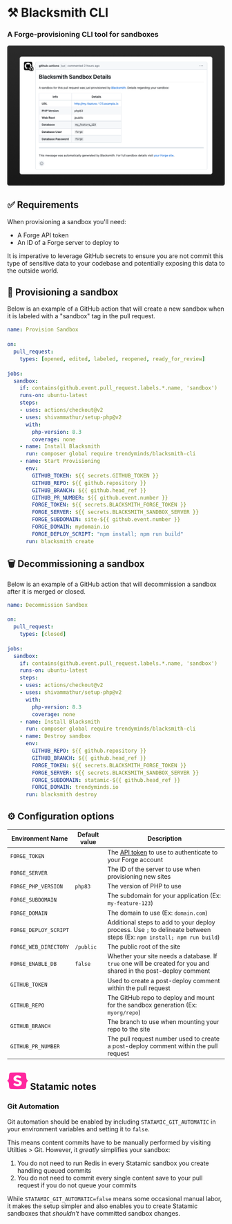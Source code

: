 # ⚒️ Blacksmith CLI
### A Forge-provisioning CLI tool for sandboxes

<img src="docs/preview.png" alt="The confirmation notice posted in a pull request when Blacksmith has provisioned a site to your Laravel Forge server">

## ✅ Requirements

When provisioning a sandbox you'll need:
- A Forge API token
- An ID of a Forge server to deploy to

It is imperative to leverage GitHub secrets to ensure you are not commit this type of sensitive data to your codebase and potentially exposing this data to the outside world.

## 🚀 Provisioning a sandbox

Below is an example of a GitHub action that will create a new sandbox when it is labeled with a "sandbox" tag in the pull request.

```yaml
name: Provision Sandbox

on:
  pull_request:
    types: [opened, edited, labeled, reopened, ready_for_review]

jobs:
  sandbox:
    if: contains(github.event.pull_request.labels.*.name, 'sandbox')
    runs-on: ubuntu-latest
    steps:
    - uses: actions/checkout@v2
    - uses: shivammathur/setup-php@v2
      with:
        php-version: 8.3
        coverage: none
    - name: Install Blacksmith
      run: composer global require trendyminds/blacksmith-cli
    - name: Start Provisioning
      env:
        GITHUB_TOKEN: ${{ secrets.GITHUB_TOKEN }}
        GITHUB_REPO: ${{ github.repository }}
        GITHUB_BRANCH: ${{ github.head_ref }}
        GITHUB_PR_NUMBER: ${{ github.event.number }}
        FORGE_TOKEN: ${{ secrets.BLACKSMITH_FORGE_TOKEN }}
        FORGE_SERVER: ${{ secrets.BLACKSMITH_SANDBOX_SERVER }}
        FORGE_SUBDOMAIN: site-${{ github.event.number }}
        FORGE_DOMAIN: mydomain.io
        FORGE_DEPLOY_SCRIPT: "npm install; npm run build"
      run: blacksmith create
```

## 🗑️ Decommissioning a sandbox

Below is an example of a GitHub action that will decommission a sandbox after it is merged or closed.

```yaml
name: Decommission Sandbox

on:
  pull_request:
    types: [closed]

jobs:
  sandbox:
    if: contains(github.event.pull_request.labels.*.name, 'sandbox')
    runs-on: ubuntu-latest
    steps:
    - uses: actions/checkout@v2
    - uses: shivammathur/setup-php@v2
      with:
        php-version: 8.3
        coverage: none
    - name: Install Blacksmith
      run: composer global require trendyminds/blacksmith-cli
    - name: Destroy sandbox
      env:
        GITHUB_REPO: ${{ github.repository }}
        GITHUB_BRANCH: ${{ github.head_ref }}
        FORGE_TOKEN: ${{ secrets.BLACKSMITH_FORGE_TOKEN }}
        FORGE_SERVER: ${{ secrets.BLACKSMITH_SANDBOX_SERVER }}
        FORGE_SUBDOMAIN: statamic-${{ github.head_ref }}
        FORGE_DOMAIN: trendyminds.io
      run: blacksmith destroy
```

## ⚙️ Configuration options

| Environment Name       |  Default value  |  Description                                                                                                            |
|------------------------|-----------------|-------------------------------------------------------------------------------------------------------------------------|
| `FORGE_TOKEN`          |                 | The [API token](https://forge.laravel.com/docs/accounts/api) to use to authenticate to your Forge account               |
| `FORGE_SERVER`         |                 | The ID of the server to use when provisioning new sites                                                                 |
| `FORGE_PHP_VERSION`    | `php83`         | The version of PHP to use                                                                                               |
| `FORGE_SUBDOMAIN`      |                 | The subdomain for your application (Ex: `my-feature-123`)                                                               |
| `FORGE_DOMAIN`         |                 | The domain to use (Ex: `domain.com`)                                                                                    |
| `FORGE_DEPLOY_SCRIPT`  |                 | Additional steps to add to your deploy process. Use `;` to delineate between steps (Ex: `npm install; npm run build`)   |
| `FORGE_WEB_DIRECTORY`  | `/public`       | The public root of the site                                                                                             |
| `FORGE_ENABLE_DB`      | `false`         | Whether your site needs a database. If `true` one will be created for you and shared in the post-deploy comment         |
| `GITHUB_TOKEN`         |                 | Used to create a post-deploy comment within the pull request                                                            |
| `GITHUB_REPO`          |                 | The GitHub repo to deploy and mount for the sandbox generation (Ex: `myorg/repo`)                                      |
| `GITHUB_BRANCH`        |                 | The branch to use when mounting your repo to the site                                                                  |
| `GITHUB_PR_NUMBER`     |                 | The pull request number used to create a post-deploy comment within the pull request                                   |

## <img src="docs/statamic.svg" alt="Statamic"> Statamic notes

### Git Automation
Git automation should be enabled by including `STATAMIC_GIT_AUTOMATIC` in your environment variables and setting it to `false`.

This means content commits have to be manually performed by visiting Utilties > Git. However, it _greatly_ simplifies your sandbox:

1. You do not need to run Redis in every Statamic sandbox you create handling queued commits
2. You do not need to commit every single content save to your pull request if you do not queue your commits

While `STATAMIC_GIT_AUTOMATIC=false` means some occasional manual labor, it makes the setup simpler and also enables you to create Statamic sandboxes that _shouldn't_ have committed sandbox changes.
